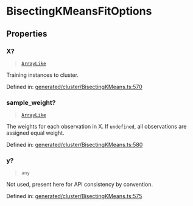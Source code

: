 # BisectingKMeansFitOptions

## Properties

### X?

> [`ArrayLike`](../types/ArrayLike.md)

Training instances to cluster.

Defined in:  [generated/cluster/BisectingKMeans.ts:570](https://github.com/transitive-bullshit/scikit-learn-ts/blob/122b3c0/packages/sklearn/src/generated/cluster/BisectingKMeans.ts#L570)

### sample\_weight?

> [`ArrayLike`](../types/ArrayLike.md)

The weights for each observation in X. If `undefined`, all observations are assigned equal weight.

Defined in:  [generated/cluster/BisectingKMeans.ts:580](https://github.com/transitive-bullshit/scikit-learn-ts/blob/122b3c0/packages/sklearn/src/generated/cluster/BisectingKMeans.ts#L580)

### y?

> `any`

Not used, present here for API consistency by convention.

Defined in:  [generated/cluster/BisectingKMeans.ts:575](https://github.com/transitive-bullshit/scikit-learn-ts/blob/122b3c0/packages/sklearn/src/generated/cluster/BisectingKMeans.ts#L575)
